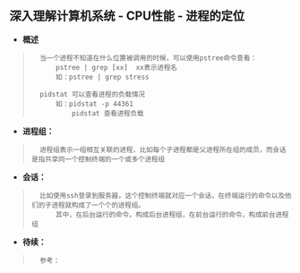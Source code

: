 ## 深入理解计算机系统 - CPU性能 - 进程的定位
- **概述**
>       当一个进程不知道在什么位置被调用的时候，可以使用pstree命令查看：
>           pstree | grep [xx]  xx表示进程名
>           如：pstree | grep stress
>
>       pidstat 可以查看进程的负载情况
>           如：pidstat -p 44361
>               pidstat 查看进程负载
>

- **进程组：**
>       进程组表示一组相互关联的进程，比如每个子进程都是父进程所在组的成员，而会话是指共享同一个控制终端的一个或多个进程组
>

- **会话：**
>       比如使用ssh登录到服务器，这个控制终端就对应一个会话，在终端运行的命令以及他们的子进程就构成了一个个的进程组。
>           其中，在后台运行的命令，构成后台进程组，在前台运行的命令，构成前台进程组
>
>
>
>
>
>
>
>
>
>
>
>
>
>
>
>

- **待续：**
>       参考：
>
>
>
>
>
>
>
>
>
>
>
>
>
>
>
>
>
>
>
>
>
>
>
>
>
>
>
>
>
>
>
>
